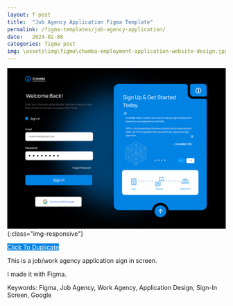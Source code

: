 ```yaml
---
layout: f-post
title:  "Job Agency Application Figma Template"
permalink: /figma-templates/job-agency-application/
date:   2024-02-08
categories: figma post
img: \assets\img\figma\chamba-employment-application-website-design.jpg
---
```


![image-title-here](\assets\img\figma\chamba-employment-application-website-design.jpg){:class="img-responsive"}

<a style="color:#fff;background:#0083E3;"
class="button" href="https://www.figma.com/community/file/1336739061648100389/job-agency-application-website-design-chamba" target="_blank">Click To Duplicate</a>

This is a job/work agency application sign in screen. 

I made it with Figma.

Keywords: Figma, Job Agency, Work Agency, Application Design, Sign-In Screen, Google